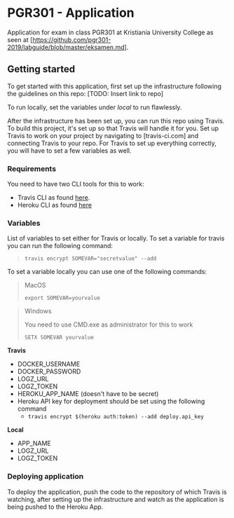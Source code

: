 # PGR301 - Application

Application for exam in class PGR301 at Kristiania University College as seen at [https://github.com/pgr301-2019/labguide/blob/master/eksamen.md].

## Getting started 

To get started with this application, first set up the infrastructure following the guidelines on this repo: 
[TODO: Insert link to repo]

To run locally, set the variables under _local_ to run flawlessly.


After the infrastructure has been set up, you can run this repo using Travis. 
To build this project, it's set up so that Travis will handle it for you. 
Set up Travis to work on your project by navigating to [travis-ci.com] and connecting Travis to your repo. 
For Travis to set up everything correctly, you will have to set a few variables as well.

### Requirements
You need to have two CLI tools for this to work: 
- Travis CLI as found [here](https://github.com/travis-ci/travis.rb).
- Heroku CLI as found [here](https://devcenter.heroku.com/articles/heroku-cli#download-and-install)

### Variables
List of variables to set either for Travis or locally. 
To set a variable for travis you can run the following command: 
>`travis encrypt SOMEVAR="secretvalue" --add`

To set a variable locally you can use one of the following commands: 
> MacOS
>
> `export SOMEVAR=yourvalue`

> Windows
>
> You need to use CMD.exe as administrator for this to work
>
> `SETX SOMEVAR yourvalue`

__Travis__
- DOCKER_USERNAME
- DOCKER_PASSWORD
- LOGZ_URL
- LOGZ_TOKEN 
- HEROKU_APP_NAME (doesn't have to be secret)
- Heroku API key for deployment should be set using the following command
    - `travis encrypt $(heroku auth:token) --add deploy.api_key`

__Local__
- APP_NAME
- LOGZ_URL
- LOGZ_TOKEN


### Deploying application
To deploy the application, push the code to the repository of which Travis is watching, after setting up the infrastructure
and watch as the application is being pushed to the Heroku App.